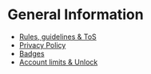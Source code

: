 # General Information
+ [Rules, guidelines & ToS](../../Official/legal/tos.md)
+ [Privacy Policy](../../Official/legal/privacy-policy.md)
+ [Badges](../../Official/platform/badges.md)
+ [Account limits & Unlock](../../Official/platform/account.md)